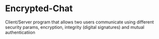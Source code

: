 # Encrypted-Chat
Client/Server program that allows two users communicate using different security params, encryption, integrity (digital signatures) 
and mutual authenticatiion
